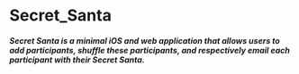 # Secret_Santa

##### Secret Santa is a minimal iOS and web application that allows users to add participants, shuffle these participants, and respectively email each participant with their *Secret Santa*.
